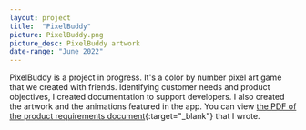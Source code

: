 ```yaml
---
layout: project
title:  "PixelBuddy"
picture: PixelBuddy.png
picture_desc: PixelBuddy artwork
date-range: "June 2022"
---
```

PixelBuddy is a project in progress. It's a color by number pixel art game that we created with friends. Identifying customer needs and product objectives, I created documentation to support developers. I also created the artwork and the animations featured in the app. You can view [the PDF of the product requirements document](https://docs.google.com/document/d/1rj_AWaty77vsOUoF1aMRuFuMe_83dtO637YIDS6LFHA/preview){:target="_blank"} that I wrote.